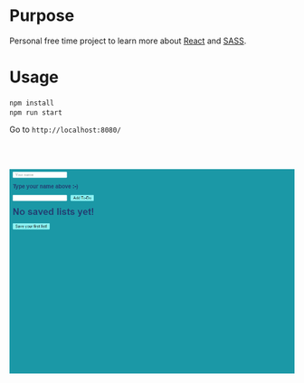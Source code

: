 # Purpose

Personal free time project to learn more about [React](https://facebook.github.io/react/) and [SASS](http://sass-lang.com/).

# Usage

`npm install`  
`npm run start`

Go to `http://localhost:8080/`

</br>  
</br>

![](demo.gif)